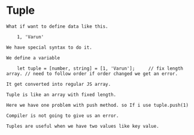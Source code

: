 # Tuple

    What if want to define data like this.

        1, 'Varun'

    We have special syntax to do it.

    We define a variable 

        let tuple = [number, string] = [1, 'Varun'];     // fix length array. // need to follow order if order changed we get an error.

    It get converted into regular JS array.

    Tuple is like an array with fixed length.

    Here we have one problem with push method. so If i use tuple.push(1)

    Compiler is not going to give us an error. 

    Tuples are useful when we have two values like key value.